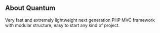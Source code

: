 ## About Quantum

Very fast and extremely lightweight next generation PHP MVC framework with modular structure, easy to start any kind of project.